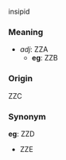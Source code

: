 insipid
### Meaning
+ _adj_: ZZA
    + __eg__: ZZB

### Origin

ZZC

### Synonym

__eg__: ZZD

+ ZZE


